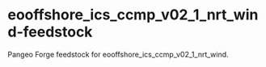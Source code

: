 # eooffshore_ics_ccmp_v02_1_nrt_wind-feedstock
Pangeo Forge feedstock for eooffshore_ics_ccmp_v02_1_nrt_wind.
